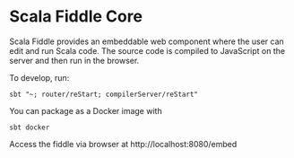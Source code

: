 # Scala Fiddle Core

Scala Fiddle provides an embeddable web component where the user can edit and run Scala code. The source code is
compiled to JavaScript on the server and then run in the browser.

To develop, run:

```
sbt "~; router/reStart; compilerServer/reStart"
```

You can package as a Docker image with

```
sbt docker
```

Access the fiddle via browser at http://localhost:8080/embed
